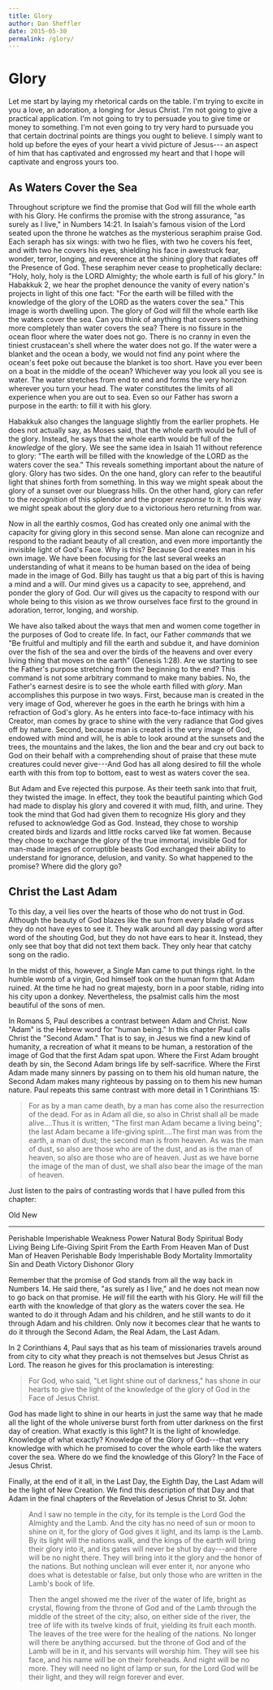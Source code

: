 ```yaml
---
title: Glory
author: Dan Sheffler
date: 2015-05-30
permalink: /glory/
---
```



# Glory #

Let me start by laying my rhetorical cards on the table.  I'm
trying to excite in you a love, an adoration, a longing for Jesus
Christ.  I'm not going to give a practical application.  I'm not
going to try to persuade you to give time or money to something.
I'm not even going to try very hard to pursuade you that certain
doctrinal points are things you ought to believe.  I simply want to
hold up before the eyes of your heart a vivid picture of Jesus---
an aspect of him that has captivated and engrossed my heart and
that I hope will captivate and engross yours too.



## As Waters Cover the Sea ##

Throughout scripture we find the promise that God will fill the
whole earth with his Glory.  He confirms the promise with the
strong assurance, "as surely as I live," in Numbers 14:21.  In
Isaiah's famous vision of the Lord seated upon the throne he
watches as the mysterious seraphim praise God.  Each seraph has six
wings: with two he flies, with two he covers his feet, and with two
he covers his eyes, shielding his face in awestruck fear, wonder,
terror, longing, and reverence at the shining glory that radiates
off the Presence of God.  These seraphim never cease to
prophetically declare: "Holy, holy, holy is the LORD Almighty; the
whole earth is full of his glory."  In Habakkuk 2, we hear the
prophet denounce the vanity of every nation's projects in light of
this one fact: "For the earth will be filled with the knowledge of
the glory of the LORD as the waters cover the sea."  This image is
worth dwelling upon.  The glory of God will fill the whole earth
like the waters cover the sea.  Can you think of anything that
covers something more completely than water covers the sea?  There
is no fissure in the ocean floor where the water does not go. There
is no cranny in even the tiniest crustacean's shell  where the
water does not go.  If the water were a blanket and the ocean a
body, we would not find any point where the ocean's feet poke out
because the blanket is too short.  Have you ever been on a boat in
the middle of the ocean?  Whichever way you look all you see is
water.  The water stretches from end to end and forms the very
horizon wherever you turn your head.  The water constitutes the
limits of all experience when you are out to sea.  Even so our
Father has sworn a purpose in the earth: to fill it with his glory.

Habakkuk also changes the language slightly from the earlier
prophets.  He does not actually say, as Moses said, that the whole
earth would be full of the glory.  Instead, he says that the whole
earth would be full of the *knowledge* of the glory.  We see the
same idea in Isaiah 11 without reference to glory:  "The earth will
be filled with the knowledge of the LORD as the waters cover the
sea."  This reveals something important about the nature of glory.
Glory has two sides.  On the one hand, glory can refer to the
beautiful light that shines forth from something.  In this way we
might speak about the glory of a sunset over our bluegrass hills.
On the other hand, glory can refer to the *recognition* of this
splendor and the proper *response* to it.  In this way we might
speak about the glory due to a victorious hero returning from war.

Now in all the earthly cosmos, God has created only one animal with
the capacity for giving glory in this second sense.  Man alone can
recognize and respond to the radiant beauty of all creation, and
even more importantly the invisible light of God's Face.  Why is
this?  Because God creates man in his own image.  We have been
focusing for the last several weeks an understanding of what it
means to be human based on the idea of being made in the image of
God.  Billy has taught us that a big part of this is having a mind
and a will.  Our mind gives us a capacity to see, apprehend, and
ponder the glory of God.  Our will gives us the capacity to respond
with our whole being to this vision as we throw ourselves face
first to the ground in adoration, terror, longing, and worship.

We have also talked about the ways that men and women come together
in the purposes of God to create life.  In fact, our Father
*commands* that we "Be fruitful and multiply and fill the earth and
subdue it, and have dominion over the fish of the sea and over the
birds of the heavens and over every living thing that moves on the
earth" (Genesis 1:28).  Are we starting to see the Father's purpose
stretching from the beginning to the end?  This command is not some
arbitrary command to make many babies.  No, the Father's earnest
desire is to see the whole earth filled with *glory*.  Man
accomplishes this purpose in two ways.  First, because man is
created in the very image of God, wherever he goes in the earth he
brings with him a refraction of God's glory.  As he enters into
face-to-face intimacy with his Creator, man comes by grace to shine
with the very radiance that God gives off by nature.  Second,
because man is created is the very image of God, endowed with mind
and will, he is able to look around at the sunsets and the trees,
the mountains and the lakes, the lion and the bear and cry out back
to God on their behalf with a comprehending shout of praise that
these mute creatures could never give---And God has all along
desired to fill the whole earth with this from top to bottom, east
to west as waters cover the sea.

But Adam and Eve rejected this purpose.  As their teeth sank into
that fruit, they twisted the image.  In effect, they took the
beautiful painting which God had made to display his glory and
covered it with mud, filth, and urine.  They took the mind that God
had given them to recognize His glory and they refused to
acknowledge God as God.  Instead, they chose to worship created
birds and lizards and little rocks carved like fat women.  Because
they chose to exchange the glory of the true immortal, invisible
God for man-made images of corruptible beasts God exchanged their
ability to understand for ignorance, delusion, and vanity.  So what
happened to the promise?  Where did the glory go?





## Christ the Last Adam ##

To this day, a veil lies over the hearts of those who do not trust
in God.  Although the beauty of God blazes like the sun from every
blade of grass they do not have eyes to see it.  They walk around
all day passing word after word of the shouting God, but they do
not have ears to hear it.  Instead, they only see that boy that did
not text them back.  They only hear that catchy song on the radio.

In the midst of this, however, a Single Man came to put things
right.  In the humble womb of a virgin, God himself took on the
human form that Adam ruined.  At the time he had no great majesty,
born in a poor stable, riding into his city upon a donkey.
Nevertheless, the psalmist calls him the most beautiful of the sons
of men.

In Romans 5, Paul describes a contrast between Adam and Christ. Now
"Adam" is the Hebrew word for "human being."  In this chapter Paul
calls Christ the "Second Adam."  That is to say, in Jesus we find a
new kind of humanity, a recreation of what it means to be human, a
restoration of the image of God that the first Adam spat upon.
Where the First Adam brought death by sin, the Second Adam brings
life by self-sacrifice.  Where the First Adam made many sinners by
passing on to them his old human nature, the Second Adam makes many
righteous by passing on to them his new human nature. Paul repeats
this same contrast with more detail in 1 Corinthians 15:

> For as by a man came death, by a man has come also the
> resurrection of the dead.  For as in Adam all die, so also in
> Christ shall all be made alive....Thus it is written, "The first
> man Adam became a living being"; the last Adam became a life-giving
> spirit....The first man was from the earth, a man of dust;
> the second man is from heaven.  As was the man of dust, so also
> are those who are of the dust, and as is the man of heaven, so
> also are those who are of heaven.  Just as we have borne the
> image of the man of dust, we shall also bear the image of the man
> of heaven.

Just listen to the pairs of contrasting words that I have pulled
from this chapter:

Old                 New                 
------------------- ------------------- 
Perishable          Imperishable
Weakness            Power
Natural Body        Spiritual Body
Living Being        Life-Giving Spirit
From the Earth      From Heaven
Man of Dust         Man of Heaven
Perishable Body     Imperishable Body
Mortality           Immortality
Sin and Death       Victory
Dishonor            Glory

Remember that the promise of God stands from all the way back in Numbers 14.  He said there, "as surely as I live," and he does not mean now to go back on that promise.  He *will* fill the earth with his Glory.  He *will* fill the earth with the knowledge of that glory as the waters cover the sea.  He wanted to do it through Adam and his children, and he still wants to do it through Adam and his children.  Only now it becomes clear that he wants to do it through the Second Adam, the Real Adam, the Last Adam.

In 2 Corinthians 4, Paul says that as his team of missionaries
travels around from city to city what they preach is not themselves
but Jesus Christ as Lord.  The reason he gives for this
proclamation is interesting:

> For God, who said, "Let light shine out of darkness," has shone
> in our hearts to give the light of the knowledge of the glory of
> God in the Face of Jesus Christ.

God has made light to shine in our hearts in just the same way that
he made all the light of the whole universe burst forth from utter
darkness on the first day of creation.  What exactly is this light?
It is the light of knowledge.  Knowledge of what exactly? Knowledge
of the Glory of God---that very knowledge with which he promised to
cover the whole earth like the waters cover the sea. Where do we
find the knowledge of this Glory?  In the Face of Jesus Christ.

Finally, at the end of it all, in the Last Day, the Eighth Day, the Last Adam will be the light of New Creation.  We find this description of that Day and that Adam in the final chapters of the Revelation of Jesus Christ to St. John:

> And I saw no temple in the city, for its temple is the Lord God
> the Almighty and the Lamb.  And the city has no need of sun or
> moon to shine on it, for the glory of God gives it light, and its
> lamp is the Lamb.  By its light will the nations walk, and the
> kings of the earth will bring their glory into it, and its gates
> will never be shut by day---and there will be no night there.
> They will bring into it the glory and the honor of the nations.
> But nothing unclean will ever enter it, nor anyone who does what
> is detestable or false, but only those who are written in the
> Lamb's book of life.
> 
> Then the angel showed me the river of the water of life, bright
> as crystal, flowing from the throne of God and of the Lamb
> through the middle of the street of the city; also, on either
> side of the river, the tree of life with its twelve kinds of
> fruit, yielding its fruit each month.  The leaves of the tree
> were for the healing of the nations.  No longer will there be
> anything accursed. but the throne of God and of the Lamb will be
> in it, and his servants will worship him.  They will see his
> face, and his name will be on their foreheads.  And night will be
> no more.  They will need no light of lamp or sun, for the Lord
> God will be their light, and they will reign forever and ever.

